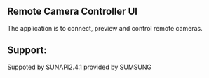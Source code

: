 ## Remote Camera Controller UI

The application is to connect, preview and control remote cameras.

## Support:
Suppoted by SUNAPI2.4.1 provided by SUMSUNG